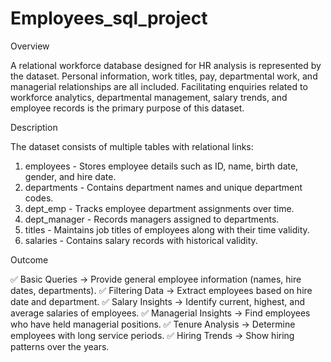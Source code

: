 # Employees_sql_project

Overview

A relational workforce database designed for HR analysis is represented by the dataset.  Personal information, work titles, pay, departmental work, and managerial relationships are all included.  Facilitating enquiries related to workforce analytics, departmental management, salary trends, and employee records is the primary purpose of this dataset.


Description


The dataset consists of multiple tables with relational links:
1.	employees - Stores employee details such as ID, name, birth date, gender, and hire date.
2.	departments - Contains department names and unique department codes.
3.	dept_emp - Tracks employee department assignments over time.
4.	dept_manager - Records managers assigned to departments.
5.	titles - Maintains job titles of employees along with their time validity.
6.	salaries - Contains salary records with historical validity.


Outcome

✅ Basic Queries → Provide general employee information (names, hire dates, departments).
✅ Filtering Data → Extract employees based on hire date and department.
✅ Salary Insights → Identify current, highest, and average salaries of employees.
✅ Managerial Insights → Find employees who have held managerial positions.
✅ Tenure Analysis → Determine employees with long service periods.
✅ Hiring Trends → Show hiring patterns over the years.
